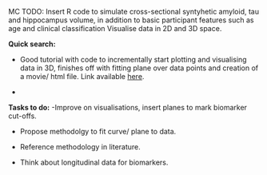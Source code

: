 MC TODO: 
Insert R code to simulate cross-sectional syntyhetic amyloid, tau and hippocampus volume, in addition to basic participant features such as age and clinical classification
Visualise data in 2D and 3D space.

__Quick search:__

- Good tutorial with code to incrementally start plotting and visualising data in 3D, finishes off with fitting plane over data points and creation of a movie/ html file. Link available [here](http://www.sthda.com/english/wiki/a-complete-guide-to-3d-visualization-device-system-in-r-r-software-and-data-visualization).

- 

__Tasks to do:__
-Improve on visualisations, insert planes to mark biomarker cut-offs.

- Propose methodolgy to fit curve/ plane to data.

- Reference methodology in literature.

- Think about longitudinal data for biomarkers.
